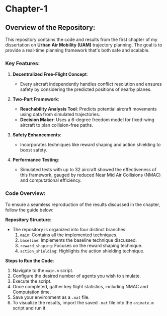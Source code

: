 # Chapter-1

## Overview of the Repository:

This repository contains the code and results from the first chapter of my dissertation on **Urban Air Mobility (UAM)** trajectory planning. The goal is to provide a real-time planning framework that's both safe and scalable.

### Key Features:

1. **Decentralized Free-Flight Concept**: 
   - Every aircraft independently handles conflict resolution and ensures safety by considering the predicted positions of nearby planes.
   
2. **Two-Part Framework**:
   - **Reachability Analysis Tool**: Predicts potential aircraft movements using data from simulated trajectories.
   - **Decision Maker**: Uses a 6-degree freedom model for fixed-wing aircraft to plan collision-free paths.

3. **Safety Enhancements**: 
   - Incorporates techniques like reward shaping and action shielding to boost safety.
   
4. **Performance Testing**: 
   - Simulated tests with up to 32 aircraft showed the effectiveness of this framework, gauged by reduced Near Mid Air Collisions (NMAC) and computational efficiency.



### Code Overview:

To ensure a seamless reproduction of the results discussed in the chapter, follow the guide below:

**Repository Structure**:
- The repository is organized into four distinct branches:
  1. `main`: Contains all the implemented techniques.
  2. `baseline`: Implements the baseline technique discussed.
  3. `reward_shaping`: Focuses on the reward shaping technique.
  4. `action_shielding`: Highlights the action shielding technique.

**Steps to Run the Code**:
1. Navigate to the `main.m` script.
2. Configure the desired number of agents you wish to simulate.
3. Execute the script.
4. Once completed, gather key flight statistics, including NMAC and Computation time.
5. Save your environment as a `.mat` file.
6. To visualize the results, import the saved `.mat` file into the `animate.m` script and run it.
